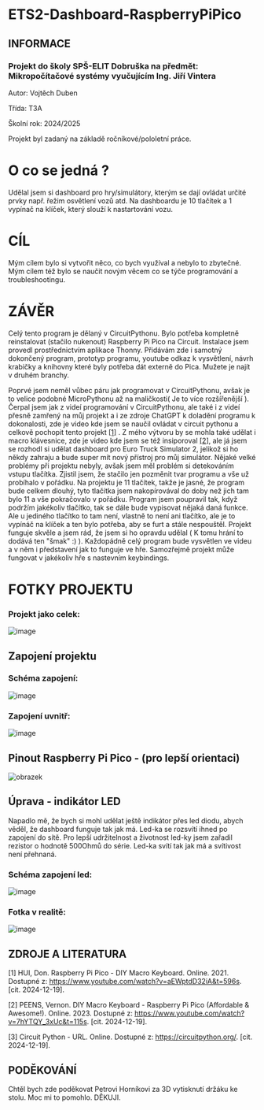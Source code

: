# ETS2-Dashboard-RaspberryPiPico

## INFORMACE

### Projekt do školy SPŠ-ELIT Dobruška na předmět: Mikropočítačové systémy vyučujícím Ing. Jiří Vintera

Autor: Vojtěch Duben

Třída: T3A

Školní rok: 2024/2025

Projekt byl zadaný na základě ročníkové/pololetní práce. 

# O co se jedná ?

Udělal jsem si dashboard pro hry/simulátory, kterým se dají ovládat určité prvky např. řežim osvětlení vozů atd. Na dashboardu je 10 tlačítek a 1 vypínač na klíček, který slouží k nastartování vozu.


# CÍL

Mým cílem bylo si vytvořit něco, co bych využíval a nebylo to zbytečné. Mým cílem též bylo se naučit novým věcem co se týče programování a troubleshootingu. 


# ZÁVĚR  

Celý tento program je dělaný v CircuitPythonu. Bylo potřeba kompletně reinstalovat (stačilo nukenout) Raspberry Pi Pico na Circuit. Instalace jsem provedl prostřednictvím aplikace Thonny.
Přidávám zde i samotný dokončený program, prototyp programu, youtube odkaz k vysvětlení, návrh krabičky a knihovny které byly potřeba dát externě do Pica. Mužete je najít v druhém branchy.

Poprvé jsem neměl vůbec páru jak programovat v CircuitPythonu, avšak je to velice podobné MicroPythonu až na maličkosti( Je to více rozšířenější ). Čerpal jsem jak z videí programování v CircuitPythonu, ale také i z videí přesně zamřený na můj projekt a i ze zdroje ChatGPT k doladění programu k dokonalosti, zde je video kde jsem se naučil ovládat v circuit pythonu a celkově pochopit tento projekt [[1]](#ZDROJE-A-LITERATURA) . Z mého výtvoru by se mohla také udělat i macro klávesnice, zde je video kde jsem se též insiporoval [[2]](#ZDROJE-A-LITERATURA), ale já jsem se rozhodl si udělat dashboard pro Euro Truck Simulator 2, jelikož si ho někdy zahraju a bude super mít nový přístroj pro můj simulátor.  Nějaké velké problémy při projektu nebyly, avšak jsem měl problém si detekováním vstupu tlačítka. Zjistil jsem, že stačilo jen pozměnit tvar programu a vše už probíhalo v pořádku. Na projektu je 11 tlačítek, takže je jasné, že program bude celkem dlouhý, tyto tlačítka jsem nakopírovával do doby než jich tam bylo 11 a vše pokračovalo v pořádku. Program jsem poupravil tak, když podržím jakékoliv tlačítko, tak se dále bude vypisovat nějaká daná funkce. Ale u jediného tlačítko to tam není, vlastně to není ani tlačítko, ale je to vypínáč na klíček a ten bylo potřeba, aby se furt a stále nespouštěl. Projekt funguje skvěle a jsem rád, že jsem si ho opravdu udělal ( K tomu hrání to dodává ten "šmak" :) ). Každopádně celý program bude vysvětlen ve videu a v něm i představení jak to funguje ve hře. Samozřejmě projekt může fungovat v jakékoliv hře s nastevním keybindings.



# FOTKY PROJEKTU

### Projekt jako celek:

![image](https://github.com/user-attachments/assets/eb41b2ec-d559-47f7-aa27-f7b4efc86015)

## Zapojení projektu

### Schéma zapojení:

![image](https://github.com/user-attachments/assets/2c65e6ab-b055-41fc-aa3a-bae970531edd)

### Zapojení uvnitř:

![image](https://github.com/user-attachments/assets/86264d0c-7c8f-4a7e-8736-069acabeef8c)

## Pinout Raspberry Pi Pico - (pro lepší orientaci)

![obrazek](https://github.com/user-attachments/assets/99b29c87-3fe5-45be-bf2c-7c511e57c76b)

## Úprava - indikátor LED

Napadlo mě, že bych si mohl udělat ještě indikátor přes led diodu, abych věděl, že dashboard funguje tak jak má. Led-ka se rozsvítí ihned po zapojení do sítě. Pro lepší udržitelnost a životnost led-ky jsem zařadil rezistor o hodnotě 500Ohmů do série. Led-ka svítí tak jak má a svítivost není přehnaná.

### Schéma zapojení led:

![image](https://github.com/user-attachments/assets/7bc3c716-b3a2-4357-91c1-003306192788)

### Fotka v realitě:

![image](https://github.com/user-attachments/assets/7e66fe57-0c94-46e7-b862-d3eee0790c95)






## ZDROJE A LITERATURA

[1] HUI, Don. Raspberry Pi Pico - DIY Macro Keyboard. Online. 2021. Dostupné z: https://www.youtube.com/watch?v=aEWptdD32iA&t=596s. [cit. 2024-12-19].

[2] PEENS, Vernon. DIY Macro Keyboard - Raspberry Pi Pico (Affordable & Awesome!). Online. 2023. Dostupné z: https://www.youtube.com/watch?v=7hYTQY_3xUc&t=115s. [cit. 2024-12-19].

[3] Circuit Python - URL. Online. Dostupné z: https://circuitpython.org/. [cit. 2024-12-19].


## PODĚKOVÁNÍ

Chtěl bych zde poděkovat Petrovi Horníkovi za 3D vytisknutí držáku ke stolu. Moc mi to pomohlo. DĚKUJI.


